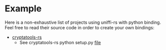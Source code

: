 # Example

Here is a non-exhaustive list of projects using uniffi-rs with python binding. Feel free to read their source code in order to create your own bindings:
- [cryptatools-rs](https://github.com/gogo2464/cryptatools-rs/)
  - See cryptatools-rs python setup.py [file](https://github.com/gogo2464/cryptatools-rs/blob/master/cryptatools-core/setup.py)